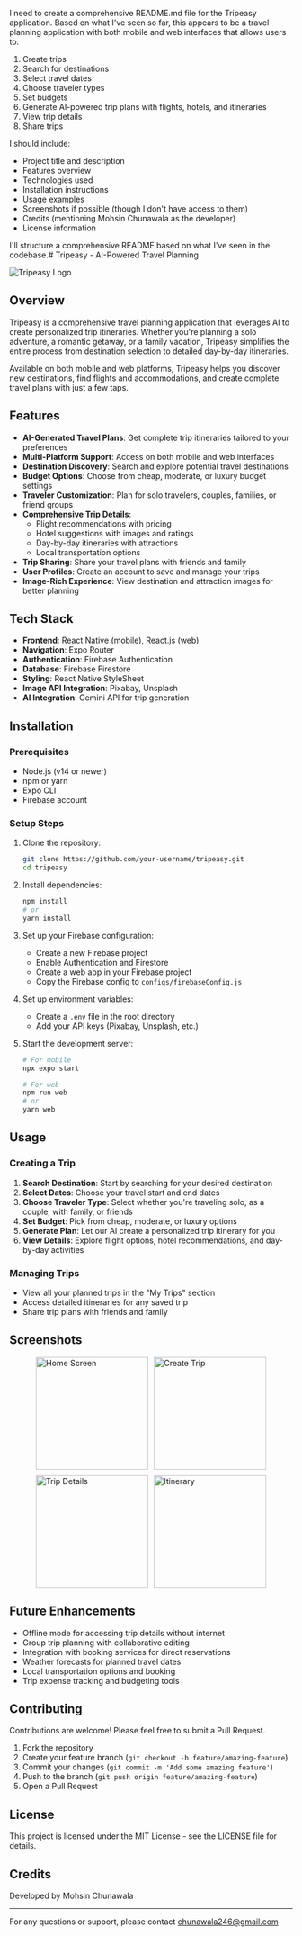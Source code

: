 <think>I need to create a comprehensive README.md file for the Tripeasy application. Based on what I've seen so far, this appears to be a travel planning application with both mobile and web interfaces that allows users to:

1. Create trips
2. Search for destinations
3. Select travel dates
4. Choose traveler types
5. Set budgets
6. Generate AI-powered trip plans with flights, hotels, and itineraries
7. View trip details
8. Share trips

I should include:
- Project title and description
- Features overview
- Technologies used
- Installation instructions
- Usage examples
- Screenshots if possible (though I don't have access to them)
- Credits (mentioning Mohsin Chunawala as the developer)
- License information

I'll structure a comprehensive README based on what I've seen in the codebase.</think># Tripeasy - AI-Powered Travel Planning

![Tripeasy Logo](./assets/images/logo.png)

## Overview

Tripeasy is a comprehensive travel planning application that leverages AI to create personalized trip itineraries. Whether you're planning a solo adventure, a romantic getaway, or a family vacation, Tripeasy simplifies the entire process from destination selection to detailed day-by-day itineraries.

Available on both mobile and web platforms, Tripeasy helps you discover new destinations, find flights and accommodations, and create complete travel plans with just a few taps.

## Features

- **AI-Generated Travel Plans**: Get complete trip itineraries tailored to your preferences
- **Multi-Platform Support**: Access on both mobile and web interfaces
- **Destination Discovery**: Search and explore potential travel destinations
- **Budget Options**: Choose from cheap, moderate, or luxury budget settings
- **Traveler Customization**: Plan for solo travelers, couples, families, or friend groups
- **Comprehensive Trip Details**:
  - Flight recommendations with pricing
  - Hotel suggestions with images and ratings
  - Day-by-day itineraries with attractions
  - Local transportation options
- **Trip Sharing**: Share your travel plans with friends and family
- **User Profiles**: Create an account to save and manage your trips
- **Image-Rich Experience**: View destination and attraction images for better planning

## Tech Stack

- **Frontend**: React Native (mobile), React.js (web)
- **Navigation**: Expo Router
- **Authentication**: Firebase Authentication
- **Database**: Firebase Firestore
- **Styling**: React Native StyleSheet
- **Image API Integration**: Pixabay, Unsplash
- **AI Integration**: Gemini API for trip generation

## Installation

### Prerequisites
- Node.js (v14 or newer)
- npm or yarn
- Expo CLI
- Firebase account

### Setup Steps

1. Clone the repository:
   ```bash
   git clone https://github.com/your-username/tripeasy.git
   cd tripeasy
   ```

2. Install dependencies:
   ```bash
   npm install
   # or
   yarn install
   ```

3. Set up your Firebase configuration:
   - Create a new Firebase project
   - Enable Authentication and Firestore
   - Create a web app in your Firebase project
   - Copy the Firebase config to `configs/firebaseConfig.js`

4. Set up environment variables:
   - Create a `.env` file in the root directory
   - Add your API keys (Pixabay, Unsplash, etc.)

5. Start the development server:
   ```bash
   # For mobile
   npx expo start
   
   # For web
   npm run web
   # or
   yarn web
   ```

## Usage

### Creating a Trip

1. **Search Destination**: Start by searching for your desired destination
2. **Select Dates**: Choose your travel start and end dates
3. **Choose Traveler Type**: Select whether you're traveling solo, as a couple, with family, or friends
4. **Set Budget**: Pick from cheap, moderate, or luxury options
5. **Generate Plan**: Let our AI create a personalized trip itinerary for you
6. **View Details**: Explore flight options, hotel recommendations, and day-by-day activities

### Managing Trips

- View all your planned trips in the "My Trips" section
- Access detailed itineraries for any saved trip
- Share trip plans with friends and family

## Screenshots

<div style="display: flex; flex-wrap: wrap; gap: 10px; justify-content: center;">
    <img src="./screenshots/home.png" width="200" alt="Home Screen">
    <img src="./screenshots/create-trip.png" width="200" alt="Create Trip">
    <img src="./screenshots/trip-details.png" width="200" alt="Trip Details">
    <img src="./screenshots/itinerary.png" width="200" alt="Itinerary">
</div>

## Future Enhancements

- Offline mode for accessing trip details without internet
- Group trip planning with collaborative editing
- Integration with booking services for direct reservations
- Weather forecasts for planned travel dates
- Local transportation options and booking
- Trip expense tracking and budgeting tools

## Contributing

Contributions are welcome! Please feel free to submit a Pull Request.

1. Fork the repository
2. Create your feature branch (`git checkout -b feature/amazing-feature`)
3. Commit your changes (`git commit -m 'Add some amazing feature'`)
4. Push to the branch (`git push origin feature/amazing-feature`)
5. Open a Pull Request

## License

This project is licensed under the MIT License - see the LICENSE file for details.

## Credits

Developed by Mohsin Chunawala

---

For any questions or support, please contact chunawala246@gmail.com
